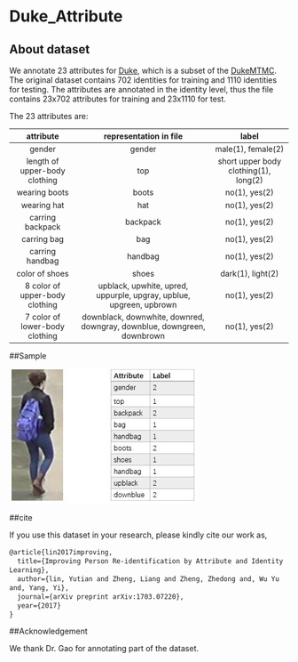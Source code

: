 # Duke_Attribute

## About dataset
We annotate 23 attributes for [Duke](https://github.com/layumi/Duke_evaluation), 
which  is a subset of the [DukeMTMC](http://vision.cs.duke.edu/DukeMTMC/). 
The original dataset contains 702 identities for training and 1110 identities for testing. 
The attributes are annotated in the identity level, 
thus the file contains 23x702 attributes for training and 23x1110 for test.

The 23 attributes are: 

| attribute | representation in file | label |
| :----: | :----: | :----: |
| gender | gender | male(1), female(2) |
| length of upper-body clothing | top | short upper body clothing(1), long(2)    |
| wearing boots| boots| no(1), yes(2)    |
| wearing hat| hat | no(1), yes(2) |
| carring backpack| backpack | no(1), yes(2) |
| carring bag| bag | no(1), yes(2) |
| carring handbag| handbag | no(1), yes(2) |
| color of shoes| shoes | dark(1), light(2) |
| 8 color of upper-body clothing| upblack, upwhite, upred, uppurple, upgray, upblue, upgreen, upbrown | no(1), yes(2) |
| 7 color of lower-body clothing| downblack, downwhite, downred, downgray, downblue, downgreen, downbrown | no(1), yes(2) |

##Sample

![](sample_image.jpg)

##cite

If you use this dataset in your research, please kindly cite our work as,
```
@article{lin2017improving,
  title={Improving Person Re-identification by Attribute and Identity Learning},
  author={lin, Yutian and Zheng, Liang and Zheng, Zhedong and, Wu Yu and, Yang, Yi},
  journal={arXiv preprint arXiv:1703.07220},
  year={2017}
}
```

##Acknowledgement

We thank Dr. Gao for annotating part of the dataset.